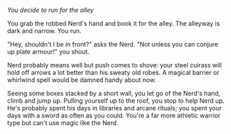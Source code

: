 *You decide to run for the alley*

You grab the robbed Nerd's hand and book it for the alley. The alleyway is dark and narrow. You run.

"Hey, shouldn't I be in front?" asks the Nerd.
"Not unless you can conjure up plate armour!" you shout.

Nerd probably means well but push comes to shove: your steel cuirass will hold off arrows a lot better than his sweaty old robes. A magical barrier or whirlwind spell would be damned handy about now.

Seeing some boxes stacked by a short wall, you let go of the Nerd's hand, climb and jump up. Pulling yourself up to the roof, you stop to help Nerd up. He's probably spent his days in libraries and arcane rituals; you spent your days with a sword as often as you could. You're a far more athletic warrior type but can't use magic like the Nerd.
